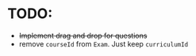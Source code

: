 # TODO:

- ~~Implement drag and drop for questions~~
- remove `courseId` from `Exam`. Just keep `curriculumId`
